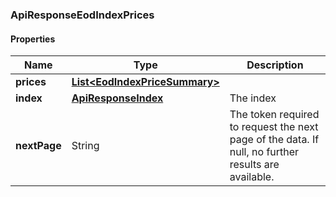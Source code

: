 
[//]: # (CLASS:ApiResponseEodIndexPrices)

[//]: # (KIND:object)

### ApiResponseEodIndexPrices

#### Properties

[//]: # (START_DEFINITION)

Name | Type | Description
------------ | ------------- | -------------
**prices** | [**List&lt;EodIndexPriceSummary&gt;**](EodIndexPriceSummary.md) |  &nbsp;
**index** | [**ApiResponseIndex**](ApiResponseIndex.md) | The index &nbsp;
**nextPage** | String | The token required to request the next page of the data. If null, no further results are available. &nbsp;

[//]: # (END_DEFINITION)


[//]: # (CONTAINED_CLASS:EodIndexPriceSummary)


[//]: # (CONTAINED_CLASS:ApiResponseIndex)





